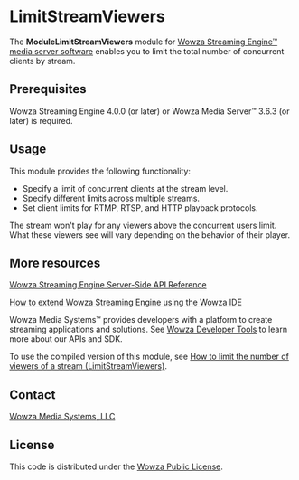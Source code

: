 # LimitStreamViewers
The **ModuleLimitStreamViewers** module for [Wowza Streaming Engine™ media server software](https://www.wowza.com/products/streaming-engine) enables you to limit the total number of concurrent clients by stream.

## Prerequisites
Wowza Streaming Engine 4.0.0 (or later) or Wowza Media Server™ 3.6.3 (or later) is required.

## Usage
This module provides the following functionality:

* Specify a limit of concurrent clients at the stream level.
* Specify different limits across multiple streams.  
* Set client limits for RTMP, RTSP, and HTTP playback protocols.

The stream won't play for any viewers above the concurrent users limit. What these viewers see will vary depending on the behavior of their player.

## More resources
[Wowza Streaming Engine Server-Side API Reference](https://www.wowza.com/resources/WowzaStreamingEngine_ServerSideAPI.pdf)

[How to extend Wowza Streaming Engine using the Wowza IDE](https://www.wowza.com/forums/content.php?759-How-to-extend-Wowza-Streaming-Engine-using-the-Wowza-IDE)

Wowza Media Systems™ provides developers with a platform to create streaming applications and solutions. See [Wowza Developer Tools](https://www.wowza.com/resources/developers) to learn more about our APIs and SDK.

To use the compiled version of this module, see [How to limit the number of viewers of a stream (LimitStreamViewers)](https://www.wowza.com/forums/content.php?148-How-to-limit-the-number-of-viewers-to-a-stream-%28ModuleLimitStreamViewers%29).

## Contact
[Wowza Media Systems, LLC](https://www.wowza.com/contact)

## License
This code is distributed under the [Wowza Public License](https://github.com/WowzaMediaSystems/wse-plugin-limitstreamviewers/blob/master/LICENSE.txt).